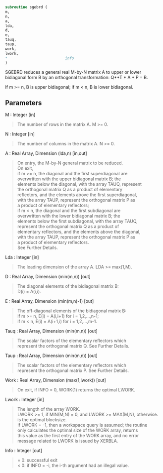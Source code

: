```fortran  
subroutine sgebrd (  
m,  
n,  
a,  
lda,  
d,  
e,  
tauq,  
taup,  
work,  
lwork,  
*                          info  
)  
```  
  
SGEBRD reduces a general real M-by-N matrix A to upper or lower  
bidiagonal form B by an orthogonal transformation: Q**T * A * P = B.  
  
If m >= n, B is upper bidiagonal; if m < n, B is lower bidiagonal.  
  
## Parameters  
M : Integer [in]  
> The number of rows in the matrix A.  M >= 0.  
  
N : Integer [in]  
> The number of columns in the matrix A.  N >= 0.  
  
A : Real Array, Dimension (lda,n) [in,out]  
> On entry, the M-by-N general matrix to be reduced.  
> On exit,  
> if m >= n, the diagonal and the first superdiagonal are  
> overwritten with the upper bidiagonal matrix B; the  
> elements below the diagonal, with the array TAUQ, represent  
> the orthogonal matrix Q as a product of elementary  
> reflectors, and the elements above the first superdiagonal,  
> with the array TAUP, represent the orthogonal matrix P as  
> a product of elementary reflectors;  
> if m < n, the diagonal and the first subdiagonal are  
> overwritten with the lower bidiagonal matrix B; the  
> elements below the first subdiagonal, with the array TAUQ,  
> represent the orthogonal matrix Q as a product of  
> elementary reflectors, and the elements above the diagonal,  
> with the array TAUP, represent the orthogonal matrix P as  
> a product of elementary reflectors.  
> See Further Details.  
  
Lda : Integer [in]  
> The leading dimension of the array A.  LDA >= max(1,M).  
  
D : Real Array, Dimension (min(m,n)) [out]  
> The diagonal elements of the bidiagonal matrix B:  
> D(i) = A(i,i).  
  
E : Real Array, Dimension (min(m,n)-1) [out]  
> The off-diagonal elements of the bidiagonal matrix B:  
> if m >= n, E(i) = A(i,i+1) for i = 1,2,...,n-1;  
> if m < n, E(i) = A(i+1,i) for i = 1,2,...,m-1.  
  
Tauq : Real Array, Dimension (min(m,n)) [out]  
> The scalar factors of the elementary reflectors which  
> represent the orthogonal matrix Q. See Further Details.  
  
Taup : Real Array, Dimension (min(m,n)) [out]  
> The scalar factors of the elementary reflectors which  
> represent the orthogonal matrix P. See Further Details.  
  
Work : Real Array, Dimension (max(1,lwork)) [out]  
> On exit, if INFO = 0, WORK(1) returns the optimal LWORK.  
  
Lwork : Integer [in]  
> The length of the array WORK.  
> LWORK >= 1, if MIN(M,N) = 0, and LWORK >= MAX(M,N), otherwise.  
> is the optimal blocksize.  
> If LWORK = -1, then a workspace query is assumed; the routine  
> only calculates the optimal size of the WORK array, returns  
> this value as the first entry of the WORK array, and no error  
> message related to LWORK is issued by XERBLA.  
  
Info : Integer [out]  
> = 0:  successful exit  
> < 0:  if INFO = -i, the i-th argument had an illegal value.  
  
